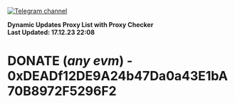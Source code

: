 [![Telegram channel](https://img.shields.io/endpoint?url=https://runkit.io/damiankrawczyk/telegram-badge/branches/master?url=https://t.me/n4z4v0d)](https://t.me/n4z4v0d) 

**Dynamic Updates Proxy List with Proxy Checker**  
**Last Updated: 17.12.23 22:08**

# DONATE (_any evm_) - 0xDEADf12DE9A24b47Da0a43E1bA70B8972F5296F2
